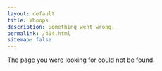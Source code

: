 ```yaml
---
layout: default
title: Whoops
description: Something went wrong.
permalink: /404.html
sitemap: false
---
```


The page you were looking for could not be found.
